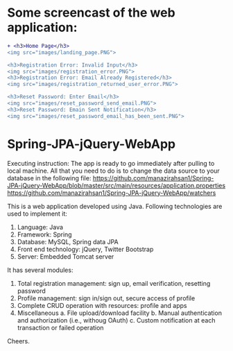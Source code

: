 # Some screencast of the web application:
```diff
+ <h3>Home Page</h3>
<img src="images/landing_page.PNG">

<h3>Registration Error: Invalid Input</h3>
<img src="images/registration_error.PNG">
<h3>Registration Error: Email Already Registered</h3>
<img src="images/registration_returned_user_error.PNG">

<h3>Reset Password: Enter Email</h3>
<img src="images/reset_password_send_email.PNG">
<h3>Reset Password: Emain Sent Notification</h3>
<img src="images/reset_password_email_has_been_sent.PNG">
```

# Spring-JPA-jQuery-WebApp

Executing instruction:
The app is ready to go immediately after pulling to local machine. All that you need to do is to change the data source to your database in the following file:
https://github.com/manazirahsan1/Spring-JPA-jQuery-WebApp/blob/master/src/main/resources/application.properties
https://github.com/manazirahsan1/Spring-JPA-jQuery-WebApp/watchers

This is a web application developed using Java. Following technologies are used to implement it:
1. Language: Java
2. Framework: Spring
3. Database: MySQL, Spring data JPA
4. Front end technology: jQuery, Twitter Bootstrap
5. Server: Embedded Tomcat server


It has several modules:
1. Total registration management: sign up, email verification, resetting password
2. Profile management: sign in/sign out, secure access of profile
3. Complete CRUD operation with resources: profile and apps
4. Miscellaneous
  a. File upload/download facility
  b. Manual authentication and authorization (i.e., withoug OAuth)
  c. Custom notification at each transaction or failed operation

Cheers.
